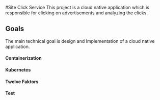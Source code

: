 #Site Click Service
This project is a cloud native application which is responsible for clicking on advertisements and analyzing the clicks.

## Goals
The main technical goal is design and Implementation of a cloud native application. 
#### Containerization
#### Kubernetes
#### Twelve Faktors
#### Test
